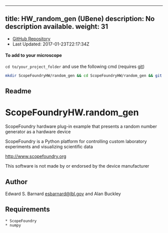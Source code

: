 
---
title: HW_random_gen (UBene)
description: No description available.
weight: 31
---
- [GitHub Repository](https://github.com/UBene/HW_random_gen)
- Last Updated: 2017-01-23T22:17:34Z

#### To add to your microscope 

`cd to/your_project_folder` and use the following cmd (requires [git](/docs/100_development/20_git/))

```bash
mkdir ScopeFoundryHW/random_gen && cd ScopeFoundryHW/random_gen && git init --initial-branch=master && git remote add upstream_UBene https://github.com/UBene/HW_random_gen && git pull upstream_UBene master && cd ../..
```

## Readme
ScopeFoundryHW.random_gen
===========================

ScopeFoundry hardware plug-in example that presents a random number
generator as a hardware device

ScopeFoundry is a Python platform for controlling custom laboratory 
experiments and visualizing scientific data

<http://www.scopefoundry.org>

This software is not made by or endorsed by the device manufacturer


Author
----------

Edward S. Barnard <esbarnard@lbl.gov> and Alan Buckley


Requirements
------------

	* ScopeFoundry
	* numpy
